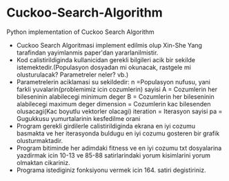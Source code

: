 # Cuckoo-Search-Algorithm
Python implementation of Cuckoo Search Algorithm
* Cuckoo Search Algoritmasi implement edilmis olup Xin-She Yang tarafindan yayimlanmis paper'dan yararlanilmistir.
* Kod calistirildiginda kullanicidan gerekli bilgileri acik bir sekilde istemektedir.(Populasyon dosyadan mi okunacak, rastgele mi olusturulacak? Parametreler neler? vb.)
* Parametrelerin aciklamasi su sekildedir:
	n =Populasyon nufusu, yani farkli yuvalarin(problemimiz icin cozumlerin) sayisi
	A = Cozumlerin her bileseninin alabilecegi minimum deger
	B = Cozumlerin her bileseninin alabilecegi maximum deger
	dimension = Cozumlerin kac bilesenden olusacagi(Kac boyutlu vektorler olacagi)
	iteration = Iterasyon sayisi
	pa = Gugukkusu yumurtalarinin kesfedilme orani 
* Program gerekli girdilerle calistirildiginda ekrana en iyi cozumu basmakta ve her iterasyonda buldugu en iyi cozumu gosteren bir grafik olusturmaktadir.
* Program bitiminde her adimdaki fitness ve en iyi cozumu txt dosyalarina yazdirmak icin 10-13 ve 85-88 satirlarindaki yorum kisimlarini yorum olmaktan cikariniz.
* Programa istediginiz fonksiyonu vermek icin 164. satiri degistiriniz.
